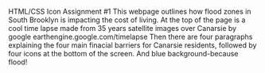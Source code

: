 HTML/CSS Icon Assignment #1
This webpage outlines how flood zones in South Brooklyn is impacting the cost of living.
At the top of the page is a cool time lapse made from 35 years satellite images over Canarsie by google earthengine.google.com/timelapse
Then there are four paragraphs explaining the four main finacial barriers for Canarsie residents, followed by four icons at the bottom of the screen.
And blue background-because flood!
